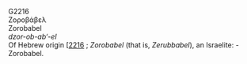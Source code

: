 <body>
  <p>G2216<br>  Ζοροβάβελ  <br> Zorobabel  <br><i>dzor-ob-ab‘-el </i><br>Of Hebrew origin [<a href="h2216.htm">2216</a> ; <i>Zorobabel</i> (that is, <i>Zerubbabel</i>), an Israelite: - Zorobabel.<br></p>
 </body>